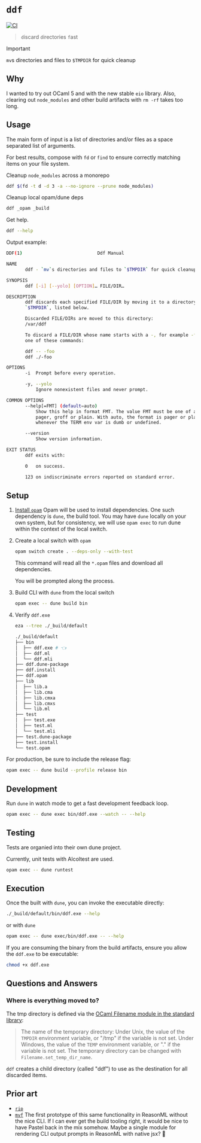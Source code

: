 # `ddf`

[![CI](https://github.com/chrstntdd/ddf/actions/workflows/build.yml/badge.svg?branch=main)](https://github.com/chrstntdd/ddf/actions/workflows/build.yml)

> `d`iscard `d`irectories `f`ast

> [!IMPORTANT]
> `mv`s directories and files to `$TMPDIR` for quick cleanup

## Why

I wanted to try out OCaml 5 and with the new stable `eio` library. Also, clearing out `node_modules` and other build artifacts with `rm -rf` takes too long.

## Usage

The main form of input is a list of directories and/or files as a space separated list of arguments.

For best results, compose with `fd` or `find` to ensure correctly matching items on your file system.

Cleanup `node_modules` across a monorepo

```sh
ddf $(fd -t d -d 3 -a --no-ignore --prune node_modules)
```

Cleanup local opam/dune deps

```sh
ddf _opam _build
```

Get help.

```sh
ddf --help
```

Output example:

```sh
DDF(1)                            Ddf Manual                            DDF(1)

NAME
       ddf - `mv`s directories and files to `$TMPDIR` for quick cleanup

SYNOPSIS
       ddf [-i] [--yolo] [OPTION]… FILE/DIR…

DESCRIPTION
       ddf discards each specified FILE/DIR by moving it to a directory in
       `$TMPDIR`, listed below.

       Discarded FILE/DIRs are moved to this directory:
       /var/ddf

       To discard a FILE/DIR whose name starts with a -, for example -foo, use
       one of these commands:

       ddf -- -foo
       ddf ./-foo

OPTIONS
       -i  Prompt before every operation.

       -y, --yolo
           Ignore nonexistent files and never prompt.

COMMON OPTIONS
       --help[=FMT] (default=auto)
           Show this help in format FMT. The value FMT must be one of auto,
           pager, groff or plain. With auto, the format is pager or plain
           whenever the TERM env var is dumb or undefined.

       --version
           Show version information.

EXIT STATUS
       ddf exits with:

       0   on success.

       123 on indiscriminate errors reported on standard error.
```

## Setup

1. [Install `opam`](https://opam.ocaml.org/doc/Install.html)
    Opam will be used to install dependencies. One such dependency is `dune`, the build tool. You may have `dune` locally on your own system, but for consistency, we will use `opam exec` to run dune within the context of the local switch.
2. Create a local switch with `opam`

   ```sh
   opam switch create . --deps-only --with-test
   ```

   This command will read all the `*.opam` files and download all dependencies.

   You will be prompted along the process.

3. Build CLI with `dune` from the local switch
   ```sh
   opam exec -- dune build bin
   ```
4. Verify `ddf.exe`

   ```sh
   eza --tree ./_build/default
   ```

   ```sh
   ./_build/default
   ├── bin
   │  ├── ddf.exe # 👈
   │  ├── ddf.ml
   │  └── ddf.mli
   ├── ddf.dune-package
   ├── ddf.install
   ├── ddf.opam
   ├── lib
   │  ├── lib.a
   │  ├── lib.cma
   │  ├── lib.cmxa
   │  ├── lib.cmxs
   │  └── lib.ml
   ├── test
   │  ├── test.exe
   │  ├── test.ml
   │  └── test.mli
   ├── test.dune-package
   ├── test.install
   └── test.opam
   ```

For production, be sure to include the release flag:

```sh
opam exec -- dune build --profile release bin
```

## Development

Run `dune` in watch mode to get a fast development feedback loop.

```sh
opam exec -- dune exec bin/ddf.exe --watch -- --help
```

## Testing

Tests are organied into their own dune project.

Currently, unit tests with Alcoltest are used.

```sh
opam exec -- dune runtest
```

## Execution

Once the built with `dune`, you can invoke the executable directly:

```sh
./_build/default/bin/ddf.exe --help
```

or with `dune`

```sh
opam exec -- dune exec/bin/ddf.exe -- --help
```

If you are consuming the binary from the build artifacts, ensure you allow the `ddf.exe` to be executable:

```sh
chmod +x ddf.exe
```

## Questions and Answers
### Where is everything moved to?
The tmp directory is defined via the [OCaml Filename module in the standard library](https://ocaml.org/manual/5.1/api/Filename.html#VALget_temp_dir_name):

> The name of the temporary directory: Under Unix, the value of the `TMPDIR` environment variable, or "/tmp" if the variable is not set. Under Windows, the value of the `TEMP` environment variable, or "." if the variable is not set. The temporary directory can be changed with `Filename.set_temp_dir_name`.

`ddf` creates a child directory (called "ddf") to use as the destination for all discarded items.

## Prior art

- [`rip`](https://github.com/nivekuil/rip)
- [`mvf`](https://github.com/chrstntdd/mvf)
  The first prototype of this same functionality in ReasonML without the nice CLI. If I can ever get the build tooling right, it would be nice to have Pastel back in the mix somehow. Maybe a single module for rendering CLI output prompts in ReasonML with native jsx? 🤔
